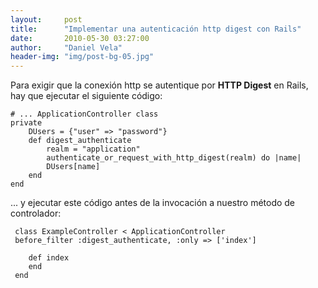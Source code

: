 ```yaml
---
layout:     post
title:      "Implementar una autenticación http digest con Rails"
date:       2010-05-30 03:27:00
author:     "Daniel Vela"
header-img: "img/post-bg-05.jpg"
---
```


Para exigir que la conexión http se autentique por **HTTP Digest** en Rails, hay que ejecutar el siguiente código:

	# ... ApplicationController class
	private  
		DUsers = {"user" => "password"}  
		def digest_authenticate  
			realm = "application"  
			authenticate_or_request_with_http_digest(realm) do |name|  
			DUsers[name]  
		end  
	end  

... y ejecutar este código antes de la invocación a nuestro método de controlador:

	 class ExampleController < ApplicationController  
	 before_filter :digest_authenticate, :only => ['index']  

	 	def index  
	 	end  
	 end  